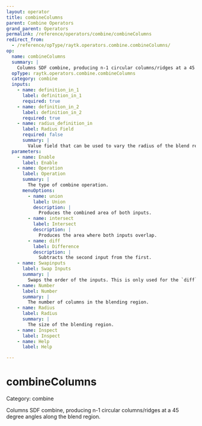 ```yaml
---
layout: operator
title: combineColumns
parent: Combine Operators
grand_parent: Operators
permalink: /reference/operators/combine/combineColumns
redirect_from:
  - /reference/opType/raytk.operators.combine.combineColumns/
op:
  name: combineColumns
  summary: |
    Columns SDF combine, producing n-1 circular columns/ridges at a 45 degree angles along the blend region.
  opType: raytk.operators.combine.combineColumns
  category: combine
  inputs:
    - name: definition_in_1
      label: definition_in_1
      required: true
    - name: definition_in_2
      label: definition_in_2
      required: true
    - name: radius_definition_in
      label: Radius Field
      required: false
      summary: |
        Value field that can be used to vary the radius of the blend region at different points in space, by *multiplying* the value of the `Radius` parameter.
  parameters:
    - name: Enable
      label: Enable
    - name: Operation
      label: Operation
      summary: |
        The type of combine operation.
      menuOptions:
        - name: union
          label: Union
          description: |
            Produces the combined area of both inputs.
        - name: intersect
          label: Intersect
          description: |
            Produces the area where both inputs overlap.
        - name: diff
          label: Difference
          description: |
            Subtracts the second input from the first.
    - name: Swapinputs
      label: Swap Inputs
      summary: |
        Swaps the order of the inputs. This is only used for the `diff` mode.
    - name: Number
      label: Number
      summary: |
        The number of columns in the blending region.
    - name: Radius
      label: Radius
      summary: |
        The size of the blending region.
    - name: Inspect
      label: Inspect
    - name: Help
      label: Help

---
```


# combineColumns

Category: combine



Columns SDF combine, producing n-1 circular columns/ridges at a 45 degree angles along the blend region.